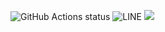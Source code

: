 ![GitHub Actions status](https://github.com/traxterz/XXX/workflows/Latest%20push/badge.svg)
![LINE](https://img.shields.io/badge/line--coverage-11%25-red.svg)
[![](https://jitpack.io/v/traxterz/XXX.svg)](https://jitpack.io/#dennisschroeder/khome)
